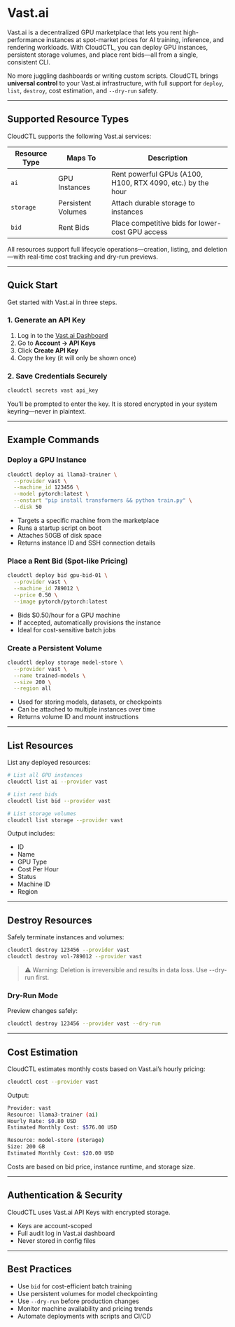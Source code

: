# Vast.ai
Vast.ai is a decentralized GPU marketplace that lets you rent high-performance instances at spot-market prices for AI training, inference, and rendering workloads. With CloudCTL, you can deploy GPU instances, persistent storage volumes, and place rent bids—all from a single, consistent CLI.

No more juggling dashboards or writing custom scripts. CloudCTL brings **universal control** to your Vast.ai infrastructure, with full support for `deploy`, `list`, `destroy`, cost estimation, and `--dry-run` safety.

---

## Supported Resource Types

CloudCTL supports the following Vast.ai services:

| Resource Type | Maps To | Description |
|---------------|--------|-------------|
| `ai` | GPU Instances | Rent powerful GPUs (A100, H100, RTX 4090, etc.) by the hour |
| `storage` | Persistent Volumes | Attach durable storage to instances |
| `bid` | Rent Bids | Place competitive bids for lower-cost GPU access |

All resources support full lifecycle operations—creation, listing, and deletion—with real-time cost tracking and dry-run previews.

---

## Quick Start

Get started with Vast.ai in three steps.

### 1. Generate an API Key

1. Log in to the [Vast.ai Dashboard](https://vast.ai)
2. Go to **Account → API Keys**
3. Click **Create API Key**
4. Copy the key (it will only be shown once)

### 2. Save Credentials Securely

```bash
cloudctl secrets vast api_key
```

You’ll be prompted to enter the key. It is stored encrypted in your system keyring—never in plaintext.

---

## Example Commands
### Deploy a GPU Instance
```bash
cloudctl deploy ai llama3-trainer \
  --provider vast \
  --machine_id 123456 \
  --model pytorch:latest \
  --onstart "pip install transformers && python train.py" \
  --disk 50
```

* Targets a specific machine from the marketplace
* Runs a startup script on boot
* Attaches 50GB of disk space
* Returns instance ID and SSH connection details

### Place a Rent Bid (Spot-like Pricing)
```bash
cloudctl deploy bid gpu-bid-01 \
  --provider vast \
  --machine_id 789012 \
  --price 0.50 \
  --image pytorch/pytorch:latest
```

* Bids $0.50/hour for a GPU machine
* If accepted, automatically provisions the instance
* Ideal for cost-sensitive batch jobs

### Create a Persistent Volume
```bash
cloudctl deploy storage model-store \
  --provider vast \
  --name trained-models \
  --size 200 \
  --region all
```

* Used for storing models, datasets, or checkpoints
* Can be attached to multiple instances over time
* Returns volume ID and mount instructions

---

## List Resources
List any deployed resources:

```bash
# List all GPU instances
cloudctl list ai --provider vast

# List rent bids
cloudctl list bid --provider vast

# List storage volumes
cloudctl list storage --provider vast
```

Output includes:

* ID
* Name
* GPU Type
* Cost Per Hour
* Status
* Machine ID
* Region

---

## Destroy Resources
Safely terminate instances and volumes:

```bash
cloudctl destroy 123456 --provider vast
cloudctl destroy vol-789012 --provider vast
```
>⚠️ Warning: Deletion is irreversible and results in data loss. Use --dry-run first.

### Dry-Run Mode
Preview changes safely:

```bash
cloudctl destroy 123456 --provider vast --dry-run
```

---

## Cost Estimation
CloudCTL estimates monthly costs based on Vast.ai’s hourly pricing:

```bash
cloudctl cost --provider vast
```

Output:
```bash
Provider: vast
Resource: llama3-trainer (ai)
Hourly Rate: $0.80 USD
Estimated Monthly Cost: $576.00 USD

Resource: model-store (storage)
Size: 200 GB
Estimated Monthly Cost: $20.00 USD
```

Costs are based on bid price, instance runtime, and storage size.

---

## Authentication & Security
CloudCTL uses Vast.ai API Keys with encrypted storage.

* Keys are account-scoped
* Full audit log in Vast.ai dashboard
* Never stored in config files

---

## Best Practices

* Use `bid` for cost-efficient batch training
* Use persistent volumes for model checkpointing
* Use `--dry-run` before production changes
* Monitor machine availability and pricing trends
* Automate deployments with scripts and CI/CD
